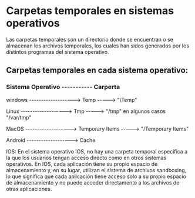 # Carpetas temporales en sistemas operativos

Las carpetas temporales son un directorio donde se encuentran o se almacenan los archivos temporales, los cuales han sidos generados por los distintos programas del sistema operativo.

## Carpetas temporales en cada sistema operativo:

### Sistema Operativo ----------- Carperta

windows      ------------------->    Temp           -----> "\Temp"

Linux         ------------------->    Tmp            -----> "/tmp"  en algunos casos "/var/tmp"

MacOS        ------------------->    Temporary Items -----> "/Temporary Items"

Android      ------------------->    Cache

IOS:  En el sistema operativo IOS, no hay una carpeta temporal específica a la que los usuarios tengan acceso directo como en otros sistemas operativos. En IOS, cada aplicación tiene su propio espacio de almacenamiento y, en su lugar, utilizan el sistema de archivos sandboxing, lo que significa que cada aplicación tiene acceso solo a su propio espacio de almacenamiento y no puede acceder directamente a los archivos de otras aplicaciones.

